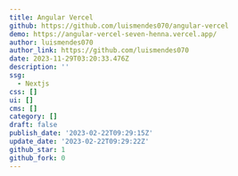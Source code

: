 ```yaml
---
title: Angular Vercel
github: https://github.com/luismendes070/angular-vercel
demo: https://angular-vercel-seven-henna.vercel.app/
author: luismendes070
author_link: https://github.com/luismendes070
date: 2023-11-29T03:20:33.476Z
description: ''
ssg:
  - Nextjs
css: []
ui: []
cms: []
category: []
draft: false
publish_date: '2023-02-22T09:29:15Z'
update_date: '2023-02-22T09:29:22Z'
github_star: 1
github_fork: 0
---
```

